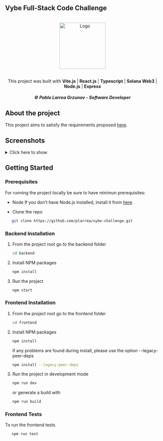 ## Vybe Full-Stack Code Challenge
<a name="readme-top"></a>

<br />
<div align="center">
  <img src="https://github.com/plarrea/vybe-challenge/assets/6704965/dc93a422-8811-4129-9586-3099eca0b099" alt="Logo" width="150" height="150">
  <br />
  <br />
  <p align="center">
    This project was built with <strong>Vite.js</strong> | <strong>React.js</strong> | <strong>Typescript</strong> | <strong>Solana Web3</strong> | <strong>Node.js</strong> | <strong>Express</strong>
    <br />
  </p>
</div>
<h5 align="center">&copy Pablo Larrea Grzunov - Software Developer</h5>

## About the project
This project aims to satisfy the requirements proposed <a href="https://github.com/vybenetwork/full-stack-code-challenge" target="_blank">here</a>.

## Screenshots
<details>
  <summary>Click here to show</summary>
  <img width="615" alt="Market Cap" src="https://github.com/plarrea/vybe-challenge/assets/6704965/5c9738a6-8c43-4e32-940e-742c2467c854">
  <img width="888" alt="balances" src="https://github.com/plarrea/vybe-challenge/assets/6704965/dfece46a-22d0-4a55-a281-2d3b20eaaa4c">
  <img width="859" alt="TPS" src="https://github.com/plarrea/vybe-challenge/assets/6704965/b1efb467-c312-4f43-bd6e-34234c56bb38">
</details>


## Getting Started
### Prerequisites

For running the project locally be sure to have minimun prerequisites:

* Node
If you don’t have Node.js installed, install it from [here](https://nodejs.org/en/).

* Clone the repo
```sh
   git clone https://github.com/plarrea/vybe-challenge.git
   ```

### Backend Installation

1. From the project root go to the backend folder
   ```sh
   cd backend
   ```
   
2. Install NPM packages
   ```sh
   npm install
   ```

3. Run the project
   ```sh
   npm start
   ```

### Frontend Installation

1. From the project root go to the frontend folder
   ```sh
   cd frontend
   ```
   
2. Install NPM packages
   ```sh
   npm install
   ```
   if any problems are found during install, please use the option --legacy-peer-deps
   ```sh
   npm install --legacy-peer-deps
   ```
   
3. Run the project in development mode
   ```sh
   npm run dev
   ```
   or generate a build with
   ```sh
   npm run build
   ```

### Frontend Tests

To run the frontend tests
```sh
   npm run test
   ```

